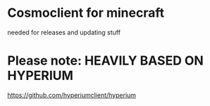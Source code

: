 # Cosmoclient for minecraft
needed for releases and updating stuff
# Please note: HEAVILY BASED ON HYPERIUM
https://github.com/hyperiumclient/hyperium
